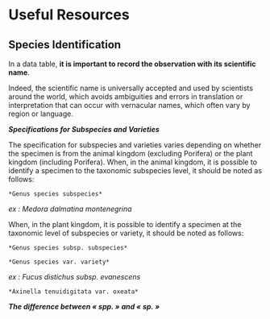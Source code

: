 # Useful Resources

## Species Identification

In a data table, **it is important to record the observation with its scientific name**.

Indeed, the scientific name is universally accepted and used by scientists around the world, which avoids ambiguities and errors in translation or interpretation that can occur with vernacular names, which often vary by region or language.

***Specifications for Subspecies and Varieties***

The specification for subspecies and varieties varies depending on whether the specimen is from the animal kingdom (excluding Porifera) or the plant kingdom (including Porifera). When, in the animal kingdom, it is possible to identify a specimen to the taxonomic subspecies level, it should be noted as follows: 


    *Genus species subspecies*

*ex :  	Medora dalmatina montenegrina*

When, in the plant kingdom, it is possible to identify a specimen at the taxonomic level of subspecies or variety, it should be noted as follows:

    *Genus species subsp. subspecies*

    *Genus species var. variety*

*ex : 	Fucus distichus subsp. evanescens*

    *Axinella tenuidigitata var. oxeata*

***The difference between « spp. » and « sp. »***  
